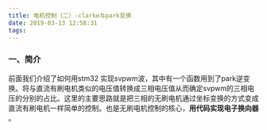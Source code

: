 ```yaml
---
title: 电机控制（二）-clarke与park变换
date: 2019-03-13 12:58:31
tags:
---
```


### 一、简介

前面我们介绍了如何用stm32 实现svpwm波，其中有一个函数用到了park逆变换。将与直流有刷电机类似的电压值转换成三相电压值从而确定svpwm的三相电压的分别的占比。这里的主要思路就是把三相的无刷电机通过坐标变换的方式变成直流有刷电机一样简单的控制。也是无刷电机控制的核心，**用代码实现电子换向器** 。

 